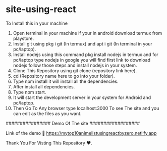 # site-using-react

To Install this in your machine

1) Open terminal in your machine if your in android download termux from playstore.
2) Install git using pkg i git (In termux) and apt i git (In terminal in your pc/laptop).
3) Install nodejs using this command pkg install nodejs in termux and for pc/laptop type nodejs in google you will find first link to download nodejs follow those steps and install nodejs in your system.
4) Clone This Repository using git clone (repository link here).
5) cd (Repository name here to go into your folder).
6) Type npm install it will install all the dependencies.
7) After install all dependencies.
8) Type npm start.
9) It will start the development server in your system for Android and pc/laptop.
10) Then Go To Any browser type localhost:3000 To see The site and you can edit as the files as you want.

################ Demo Of The site ##################

Link of the demo 📢 https://mytop10animelistusingreactbyzero.netlify.app

Thank You For Visting This Repository ❤. 
